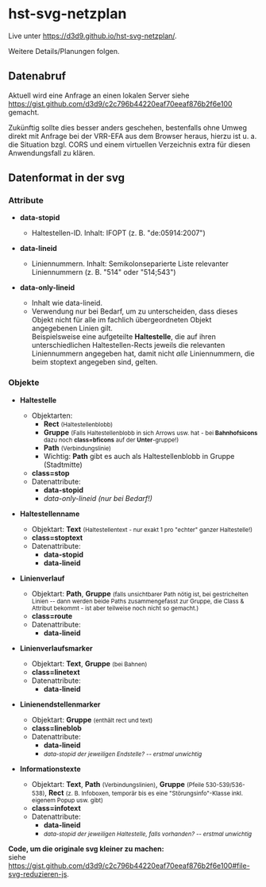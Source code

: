 # hst-svg-netzplan

Live unter <https://d3d9.github.io/hst-svg-netzplan/>.

Weitere Details/Planungen folgen.

## Datenabruf

Aktuell wird eine Anfrage an einen lokalen Server siehe <https://gist.github.com/d3d9/c2c796b44220eaf70eeaf876b2f6e100> gemacht.

Zukünftig sollte dies besser anders geschehen, bestenfalls ohne Umweg direkt mit Anfrage bei der VRR-EFA aus dem Browser heraus, hierzu ist u. a. die Situation bzgl. CORS und einem virtuellen Verzeichnis extra für diesen Anwendungsfall zu klären.

## Datenformat in der svg

### Attribute

- __data-stopid__
  - Haltestellen-ID. Inhalt: IFOPT (z. B. "de:05914:2007")

- __data-lineid__
  - Liniennummern. Inhalt: Semikolonseparierte Liste relevanter Liniennummern (z. B. "514" oder "514;543")

- __data-only-lineid__
  - Inhalt wie data-lineid.
  - Verwendung nur bei Bedarf, um zu unterscheiden, dass dieses Objekt nicht für alle im fachlich übergeordneten Objekt angegebenen Linien gilt.  
  Beispielsweise eine aufgeteilte __Haltestelle__, die auf ihren unterschiedlichen Haltestellen-Rects jeweils die relevanten Liniennummern angegeben hat, damit nicht _alle_ Liniennummern, die beim stoptext angegeben sind, gelten.

### Objekte

- __Haltestelle__
  - Objektarten:
    - __Rect__ <small>(Haltestellenblobb)</small>
    - __Gruppe__ <small>(Falls Haltestellenblobb in sich Arrows usw. hat - bei __Bahnhofsicons__ dazu noch __class=bficons__ auf der __Unter__-gruppe!)</small>
    - __Path__ <small>(Verbindungslinie)</small>
    - Wichtig: __Path__ gibt es auch als Haltestellenblobb in Gruppe (Stadtmitte)
  - __class=stop__
  - Datenattribute:
    - __data-stopid__
    - _data-only-lineid (nur bei Bedarf!)_

- __Haltestellenname__
  - Objektart: __Text__ <small>(Haltestellentext - nur exakt 1 pro "echter" ganzer Haltestelle!)</small>
  - __class=stoptext__
  - Datenattribute:
    - __data-stopid__
    - __data-lineid__

- __Linienverlauf__
  - Objektart: __Path__, __Gruppe__ <small>(falls unsichtbarer Path nötig ist, bei gestrichelten Linien -- dann werden beide Paths zusammengefasst zur Gruppe, die Class & Attribut bekommt - ist aber teilweise noch nicht so gemacht.)</small>
  - __class=route__
  - Datenattribute:
    - __data-lineid__

- __Linienverlaufsmarker__
  - Objektart: __Text__, __Gruppe__ <small>(bei Bahnen)</small>
  - __class=linetext__
  - Datenattribute:
    - __data-lineid__

- __Linienendstellenmarker__
  - Objektart: __Gruppe__ <small>(enthält rect und text)</small>
  - __class=lineblob__
  - Datenattribute:
    - __data-lineid__
    - <small>_data-stopid der jeweiligen Endstelle? -- erstmal unwichtig_</small>

- __Informationstexte__
  - Objektart: __Text__, __Path__ <small>(Verbindungslinien)</small>, __Gruppe__ <small>(Pfeile 530-539/536-538)</small>, __Rect__ <small>(z. B. Infoboxen, tempor&auml;r bis es eine "St&ouml;rungsinfo"-Klasse inkl. eigenem Popup usw. gibt)</small>
  - __class=infotext__
  - Datenattribute:
    - __data-lineid__
    - <small>_data-stopid der jeweiligen Haltestelle, falls vorhanden? -- erstmal unwichtig_</small>


__Code, um die originale svg kleiner zu machen:__  
siehe <https://gist.github.com/d3d9/c2c796b44220eaf70eeaf876b2f6e100#file-svg-reduzieren-js>.
